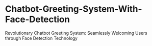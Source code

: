 # Chatbot-Greeting-System-With-Face-Detection
Revolutionary Chatbot Greeting System: Seamlessly Welcoming Users through Face Detection Technology
